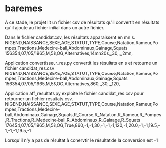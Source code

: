 # baremes
A ce stade, le projet lit un fichier csv de résultats qu'il convertit en résultats qu'il ajoute au fichier initial dans un autre fichier.

Dans le fichier candidat.csv, les résultats apparaissent en mn s.
NIGEND,NAISSANCE,SEXE,AGE,STATUT,TYPE,Course,Natation,Rameur,Pompes,Tractions,Medecine-ball,Abdominaux,Gainage,Squats
156354,07/05/1965,M,58,OG,Alternatives,14mn20s,,,30,,,,2mn,

Application convertisseur_res.py convertit les résultats en s et retourne un fichier candidat_res.csv
NIGEND,NAISSANCE,SEXE,AGE,STATUT,TYPE,Course,Natation,Rameur,Pompes,Tractions,Medecine-ball,Abdominaux,Gainage,Squats
156354,07/05/1965,M,58,OG,Alternatives,860,,,30,,,,120,

Application aff_resultats.py exploite le fichier candidat_res.csv pour retourner un fichier resultats.csv.
NIGEND,NAISSANCE,SEXE,AGE,STATUT,TYPE,Course,Natation,Rameur,Pompes,Tractions,Medecine-ball,Abdominaux,Gainage,Squats,R_Course,R_Natation,R_Rameur,R_Pompes,R_Tractions,R_Medecine-ball,R_Abdominaux,R_Gainage,R_Squats
176454,07/05/1965,M,58,OG,True,860,-1,-1,30,-1,-1,-1,120,-1,20.0,-1,-1,19.5,-1,-1,-1,19.5,-1

Lorsqu'il n'y a pas de résultat à conervtir le résultat de la conversion est -1
